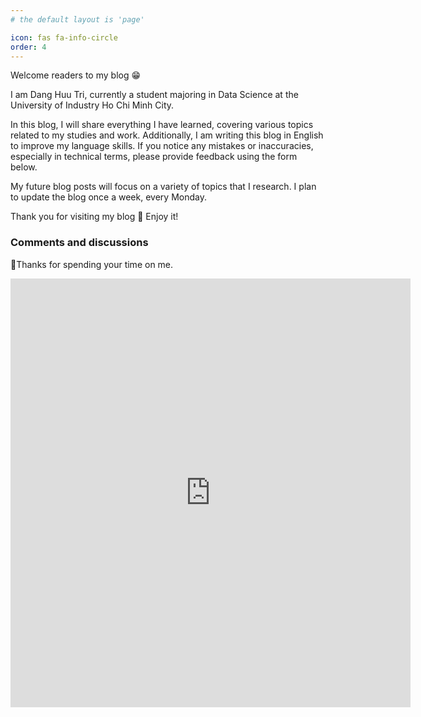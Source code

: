 ```yaml
---
# the default layout is 'page'

icon: fas fa-info-circle
order: 4
---
```


Welcome readers to my blog 😁

I am Dang Huu Tri, currently a student majoring in Data Science at the University of Industry Ho Chi Minh City.

In this blog, I will share everything I have learned, covering various topics related to my studies and work. Additionally, I am writing this blog in English to improve my language skills. If you notice any mistakes or inaccuracies, especially in technical terms, please provide feedback using the form below.

My future blog posts will focus on a variety of topics that I research. I plan to update the blog once a week, every Monday.

Thank you for visiting my blog 🥰 Enjoy it!

### Comments and discussions

📍Thanks for spending your time on me.

<iframe src="https://forms.gle/DdmAidKFda4MUDfP6" width="640" height="686" frameborder="0" marginheight="0" marginwidth="0">🔃Đang tải…</iframe>
